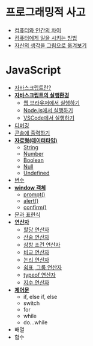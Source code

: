 # 프로그래밍적 사고
+ [컴퓨터와 인간의 차이](./JavaScript/flow/1.computer-and-human.md)
+ [컴퓨터에게 일을 시키는 방법](./JavaScript/flow/2.command-to-computer.md)
+ [자신의 생각을 그림으로 옮겨보기](./JavaScript/flow/3.flow-chart.md)

# JavaScript
+ [자바스크립트란?](./JavaScript/0.JavaScript.md)
+ [**자바스크립트의 실행환경**](./JavaScript/1.js-environment/0.intro.md)
  + [웹 브라우저에서 실행하기](./JavaScript/1.js-environment/1.browser-start.md)
  + [Node.js에서 실행하기](./JavaScript/1.js-environment/2.nodejs-start.md)
  + [VSCode에서 실행하기](./JavaScript/1.js-environment/3.vscode-start.md)
+ [디버깅](./JavaScript/2.debugging.md)
+ [콘솔에 출력하기](./JavaScript/3.console-log.md)
+ [**자료형(데이터타입)**](./JavaScript/4.data-type/0.intro.md)
  + [String](./JavaScript/4.data-type/1.string.md)
  + [Number](./JavaScript/4.data-type/2.number.md)
  + [Boolean](./JavaScript/4.data-type/3.boolean.md)
  + [Null](./JavaScript/4.data-type/4.null.md)
  + [Undefined](./JavaScript/4.data-type/5.undefined.md)
+ [변수](./JavaScript/5.variable.md)
+ [**window 객체**](./JavaScript/6.window/0.intro.md)
  + [prompt()](./JavaScript/6.window/0.intro.md)
  + [alert()](./JavaScript/6.window/2.alert.md)
  + [confirm()](./JavaScript/6.window/3.confirm.md)
+ [문과 표현식](./JavaScript/8.statement-expression.md)
+ [**연산자**](./JavaScript/7.operator/0.intro.md)
  + [할당 연산자](./JavaScript/7.operator/1.equal.md)
  + [산술 연산자](./JavaScript/7.operator/2.normal.md)
  + [삼항 조건 연산자](./JavaScript/7.operator/3.ternary.md)
  + [비교 연산자](./JavaScript/7.operator/4.comparison.md)
  + [논리 연산자](./JavaScript/7.operator/5.logical.md)
  + [쉼표, 그룹 연산자](./JavaScript/7.operator/6.other.md)
  + [typeof 연산자](./JavaScript/7.operator/7.typeof.md)
  + [지수 연산자](./JavaScript/7.operator/8.expo.md)
+ [**제어문**](./JavaScript/9.flow-statement/0.intro.md)
  + if, else if, else
  + switch
  + for
  + while
  + do...while
+ 배열
+ 함수